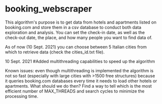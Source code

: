 # booking_webscraper
This algorithm's purpose is to get data from hotels and apartments listed on booking.com and store them in a csv database to conduct both data exploration and analysis.
You can set the check-in date, as well as the check-out date, the place, and how many people you want to find data of.

As of now (10 Sept. 2021) you can choose between 5 Italian cities from which to retrieve data (check the cities_id.txt file).

10 Sept. 2021 #Added multithreading capabilities to speed up the algorithm

Known issues: even though multithreading is implemented the algorithm is not so fast (especially with large cities with >1500 free structures) because it queries booking.com databases every time it needs to load other hotels or apartments. What should we do then? Find a way to tell which is the most efficient number of MAX_THREADS and search cycles to minimize the processing time.
